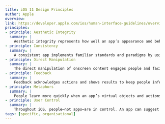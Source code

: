 ```yaml
---
title: iOS 11 Design Principles
author: Apple
overview:
link: https://developer.apple.com/ios/human-interface-guidelines/overview/themes/#//apple_ref/doc/uid/TP40006556-CH4-SW1
principles:
- principle: Aesthetic Integrity
  summary: |
    Aesthetic integrity represents how well an app’s appearance and behavior integrate with its function. For example, an app that helps people perform a serious task can keep them focused by using subtle, unobtrusive graphics, standard controls, and predictable behaviors. On the other hand, an immersive app, such as a game, can deliver a captivating appearance that promises fun and excitement, while encouraging discovery.
- principle: Consistency
  summary: |
    A consistent app implements familiar standards and paradigms by using system-provided interface elements, well-known icons, standard text styles, and uniform terminology. The app incorporates features and behaviors in ways people expect.
- principle: Direct Manipulation
  summary: |
    The direct manipulation of onscreen content engages people and facilitates understanding. Users experience direct manipulation when they rotate the device or use gestures to affect onscreen content. Through direct manipulation, they can see the immediate, visible results of their actions.
- principle: Feedback
  summary: |
    Feedback acknowledges actions and shows results to keep people informed. The built-in iOS apps provide perceptible feedback in response to every user action. Interactive elements are highlighted briefly when tapped, progress indicators communicate the status of long-running operations, and animation and sound help clarify the results of actions.
- principle: Metaphors
  summary: |
    People learn more quickly when an app’s virtual objects and actions are metaphors for familiar experiences—whether rooted in the real or digital world. Metaphors work well in iOS because people physically interact with the screen. They move views out of the way to expose content beneath. They drag and swipe content. They toggle switches, move sliders, and scroll through picker values. They even flick through pages of books and magazines.
- principle: User Control
  summary: |
    Throughout iOS, people—not apps—are in control. An app can suggest a course of action or warn about dangerous consequences, but it’s usually a mistake for the app to take over the decision-making. The best apps find the correct balance between enabling users and avoiding unwanted outcomes. An app can make people feel like they’re in control by keeping interactive elements familiar and predictable, confirming destructive actions, and making it easy to cancel operations, even when they’re already underway.
tags: [specific, organisational]
---
```


